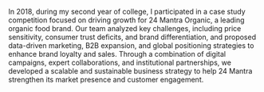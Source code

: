 In 2018, during my second year of college, I participated in a case study competition focused on driving growth for 24 Mantra Organic, a leading organic food brand. Our team analyzed key challenges, including price sensitivity, consumer trust deficits, and brand differentiation, and proposed data-driven marketing, B2B expansion, and global positioning strategies to enhance brand loyalty and sales. Through a combination of digital campaigns, expert collaborations, and institutional partnerships, we developed a scalable and sustainable business strategy to help 24 Mantra strengthen its market presence and customer engagement.
